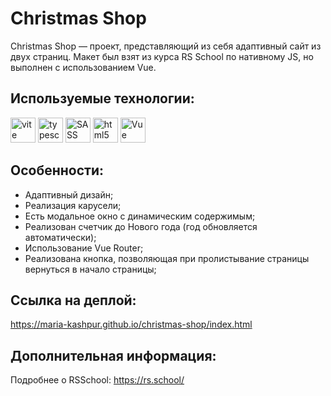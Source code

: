 # Christmas Shop
Christmas Shop — проект, представляющий из себя адаптивный сайт из двух страниц.
Макет был взят из курса RS School по нативному JS, но выполнен c использованием Vue.

## Используемые технологии:

<img alt="vite" src="https://img.shields.io/badge/vite-646CFF.svg?style=for-the-badge&logo=vite&logoColor=white" height="40"/>

<img alt="typescript" src="https://img.shields.io/badge/typescript-3178C6.svg?style=for-the-badge&logo=typescript&logoColor=white" height="40"/>

<img alt="SASS" src="https://img.shields.io/badge/Sass-CC6699.svg?style=for-the-badge&logo=Sass&logoColor=white" height="40"/>

<img alt="html5" src="https://img.shields.io/badge/html5-%23E34F26.svg?style=for-the-badge&logo=html5&logoColor=white" height="40"/>

<img alt="Vue" src="https://img.shields.io/badge/Vue.js-35495E?style=for-the-badge&logo=vuedotjs&logoColor=4FC08D" height="40"/>

## Особенности:
- Адаптивный дизайн;
- Реализация карусели;
- Есть модальное окно с динамическим содержимым;
- Реализован счетчик до Нового года (год обновляется автоматически);
- Использование Vue Router;
- Реализована кнопка, позволяющая при пролистывание страницы вернуться в начало страницы;



## Ссылка на деплой: 
https://maria-kashpur.github.io/christmas-shop/index.html

## Дополнительная информация:
Подробнее о RSSchool: https://rs.school/